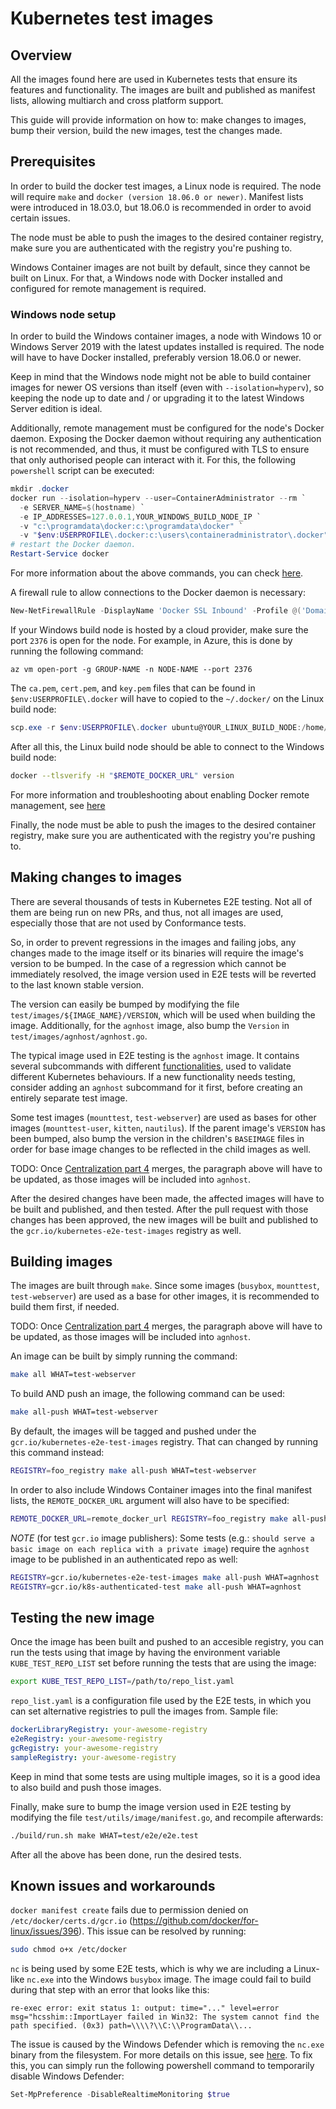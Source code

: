 # Kubernetes test images

## Overview

All the images found here are used in Kubernetes tests that ensure its features and functionality.
The images are built and published as manifest lists, allowing multiarch and cross platform support.

This guide will provide information on how to: make changes to images, bump their version, build the
new images, test the changes made.


## Prerequisites

In order to build the docker test images, a Linux node is required. The node will require `make`
and `docker (version 18.06.0 or newer)`. Manifest lists were introduced in 18.03.0, but 18.06.0
is recommended in order to avoid certain issues.

The node must be able to push the images to the desired container registry, make sure you are
authenticated with the registry you're pushing to.

Windows Container images are not built by default, since they cannot be built on Linux. For
that, a Windows node with Docker installed and configured for remote management is required.


### Windows node setup

In order to build the Windows container images, a node with Windows 10 or Windows Server 2019
with the latest updates installed is required. The node will have to have Docker installed,
preferably version 18.06.0 or newer.

Keep in mind that the Windows node might not be able to build container images for newer OS versions
than itself (even with `--isolation=hyperv`), so keeping the node up to date and / or upgrading it
to the latest Windows Server edition is ideal.

Additionally, remote management must be configured for the node's Docker daemon. Exposing the
Docker daemon without requiring any authentication is not recommended, and thus, it must be
configured with TLS to ensure that only authorised people can interact with it. For this, the
following `powershell` script can be executed:

```powershell
mkdir .docker
docker run --isolation=hyperv --user=ContainerAdministrator --rm `
  -e SERVER_NAME=$(hostname) `
  -e IP_ADDRESSES=127.0.0.1,YOUR_WINDOWS_BUILD_NODE_IP `
  -v "c:\programdata\docker:c:\programdata\docker" `
  -v "$env:USERPROFILE\.docker:c:\users\containeradministrator\.docker" stefanscherer/dockertls-windows:2.5.5
# restart the Docker daemon.
Restart-Service docker
```

For more information about the above commands, you can check [here](https://hub.docker.com/r/stefanscherer/dockertls-windows/).

A firewall rule to allow connections to the Docker daemon is necessary:

```powershell
New-NetFirewallRule -DisplayName 'Docker SSL Inbound' -Profile @('Domain', 'Public', 'Private') -Direction Inbound -Action Allow -Protocol TCP -LocalPort 2376
```

If your Windows build node is hosted by a cloud provider, make sure the port `2376` is open for the node.
For example, in Azure, this is done by running the following command:

```console
az vm open-port -g GROUP-NAME -n NODE-NAME --port 2376
```

The `ca.pem`, `cert.pem`, and `key.pem` files that can be found in `$env:USERPROFILE\.docker`
will have to copied to the `~/.docker/` on the Linux build node:

```powershell
scp.exe -r $env:USERPROFILE\.docker ubuntu@YOUR_LINUX_BUILD_NODE:/home/ubuntu/
```

After all this, the Linux build node should be able to connect to the Windows build node:

```bash
docker --tlsverify -H "$REMOTE_DOCKER_URL" version
```

For more information and troubleshooting about enabling Docker remote management, see
[here](https://docs.microsoft.com/en-us/virtualization/windowscontainers/management/manage_remotehost)

Finally, the node must be able to push the images to the desired container registry, make sure you are
authenticated with the registry you're pushing to.


## Making changes to images

There are several thousands of tests in Kubernetes E2E testing. Not all of them are being run on
new PRs, and thus, not all images are used, especially those that are not used by Conformance tests.

So, in order to prevent regressions in the images and failing jobs, any changes made to the image
itself or its binaries will require the image's version to be bumped. In the case of a regression
which cannot be immediately resolved, the image version used in E2E tests will be reverted to the
last known stable version.

The version can easily be bumped by modifying the file `test/images/${IMAGE_NAME}/VERSION`, which will
be used when building the image. Additionally, for the `agnhost` image, also bump the `Version` in
`test/images/agnhost/agnhost.go`.

The typical image used in E2E testing is the `agnhost` image. It contains several subcommands with
different [functionalities](agnhost/README.md), used to validate different Kubernetes behaviours. If
a new functionality needs testing, consider adding an `agnhost` subcommand for it first, before
creating an entirely separate test image.

Some test images (`mounttest`, `test-webserver`) are used as bases for other images (`mounttest-user`,
`kitten`, `nautilus`). If the parent image's `VERSION` has been bumped, also bump the version in the
children's `BASEIMAGE` files in order for base image changes to be reflected in the child images as well.

TODO: Once [Centralization part 4](https://github.com/kubernetes/kubernetes/pull/81226) merges, the paragraph
above will have to be updated, as those images will be included into `agnhost`.

After the desired changes have been made, the affected images will have to be built and published,
and then tested. After the pull request with those changes has been approved, the new images will be
built and published to the `gcr.io/kubernetes-e2e-test-images` registry as well.


## Building images

The images are built through `make`. Since some images (`busybox`, `mounttest`, `test-webserver`)
are used as a base for other images, it is recommended to build them first, if needed.

TODO: Once [Centralization part 4](https://github.com/kubernetes/kubernetes/pull/81226) merges, the paragraph
above will have to be updated, as those images will be included into `agnhost`.

An image can be built by simply running the command:

```bash
make all WHAT=test-webserver
```

To build AND push an image, the following command can be used:

```bash
make all-push WHAT=test-webserver
```

By default, the images will be tagged and pushed under the `gcr.io/kubernetes-e2e-test-images`
registry. That can changed by running this command instead:

```bash
REGISTRY=foo_registry make all-push WHAT=test-webserver
```

In order to also include Windows Container images into the final manifest lists, the
`REMOTE_DOCKER_URL` argument will also have to be specified:

```bash
REMOTE_DOCKER_URL=remote_docker_url REGISTRY=foo_registry make all-push WHAT=test-webserver
```

*NOTE* (for test `gcr.io` image publishers): Some tests (e.g.: `should serve a basic image on each replica with a private image`)
require the `agnhost` image to be published in an authenticated repo as well:

```bash
REGISTRY=gcr.io/kubernetes-e2e-test-images make all-push WHAT=agnhost
REGISTRY=gcr.io/k8s-authenticated-test make all-push WHAT=agnhost
```


## Testing the new image

Once the image has been built and pushed to an accesible registry, you can run the tests using that image
by having the environment variable `KUBE_TEST_REPO_LIST` set before running the tests that are using the
image:

```bash
export KUBE_TEST_REPO_LIST=/path/to/repo_list.yaml
```

`repo_list.yaml` is a configuration file used by the E2E tests, in which you can set alternative registries
to pull the images from. Sample file:

```yaml
dockerLibraryRegistry: your-awesome-registry
e2eRegistry: your-awesome-registry
gcRegistry: your-awesome-registry
sampleRegistry: your-awesome-registry
```

Keep in mind that some tests are using multiple images, so it is a good idea to also build and push those images.

Finally, make sure to bump the image version used in E2E testing by modifying the file `test/utils/image/manifest.go`, and recompile afterwards:

```bash
./build/run.sh make WHAT=test/e2e/e2e.test
```

After all the above has been done, run the desired tests.


## Known issues and workarounds

`docker manifest create` fails due to permission denied on `/etc/docker/certs.d/gcr.io` (https://github.com/docker/for-linux/issues/396). This issue can be resolved by running:

```bash
sudo chmod o+x /etc/docker
```

`nc` is being used by some E2E tests, which is why we are including a Linux-like `nc.exe` into the Windows `busybox` image. The image could fail to build during that step with an error that looks like this:

```console
re-exec error: exit status 1: output: time="..." level=error msg="hcsshim::ImportLayer failed in Win32: The system cannot find the path specified. (0x3) path=\\\\?\\C:\\ProgramData\\...
```

The issue is caused by the Windows Defender which is removing the `nc.exe` binary from the filesystem. For more details on this issue, see [here](https://github.com/diegocr/netcat/issues/6). To fix this, you can simply run the following powershell command to temporarily disable Windows Defender:

```powershell
Set-MpPreference -DisableRealtimeMonitoring $true
```
